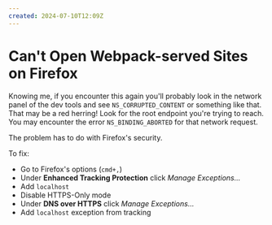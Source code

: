 ```yaml
---
created: 2024-07-10T12:09Z
---
```

# Can't Open Webpack-served Sites on Firefox

Knowing me, if you encounter this again you'll probably look in the network
panel of the dev tools and see `NS_CORRUPTED_CONTENT` or something like that.
That may be a red herring! Look for the root endpoint you're trying to reach.
You may encounter the error `NS_BINDING_ABORTED` for that network request.

The problem has to do with Firefox's security.

To fix:
- Go to Firefox's options (`cmd+,`)
- Under **Enhanced Tracking Protection** click *Manage Exceptions...*
- Add `localhost`
- Disable HTTPS-Only mode
- Under **DNS over HTTPS** click *Manage Exceptions...*
- Add `localhost`
  exception from tracking

